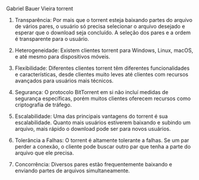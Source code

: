 Gabriel Bauer Vieira
torrent

1. Transparência:
        Por mais que o torrent esteja baixando partes do arquivo de vários pares, o usuário só precisa selecionar o arquivo desejado e esperar que o download seja concluído. A seleção dos pares e a ordem é transparente para o usuário.

2. Heterogeneidade:
        Existem clientes torrent para Windows, Linux, macOS, e até mesmo para dispositivos móveis.

3. Flexibilidade:
        Diferentes clientes torrent têm diferentes funcionalidades e características, desde clientes muito leves até clientes com recursos avançados para usuários mais técnicos.

4. Segurança:
        O protocolo BitTorrent em si não incluí medidas de segurança específicas, porém muitos clientes oferecem recursos como criptografia de tráfego.

5. Escalabilidade:
        Uma das principais vantagens do torrent é sua escalabilidade. Quanto mais usuários estiverem baixando e subindo um arquivo, mais rápido o download pode ser para novos usuários.

6. Tolerância a Falhas:
        O torrent é altamente tolerante a falhas. Se um par perder a conexão, o cliente pode buscar outro par que tenha a parte do arquivo que ele precisa.

7. Concorrência:
        Diversos pares estão frequentemente baixando e enviando partes de arquivos simultaneamente.
